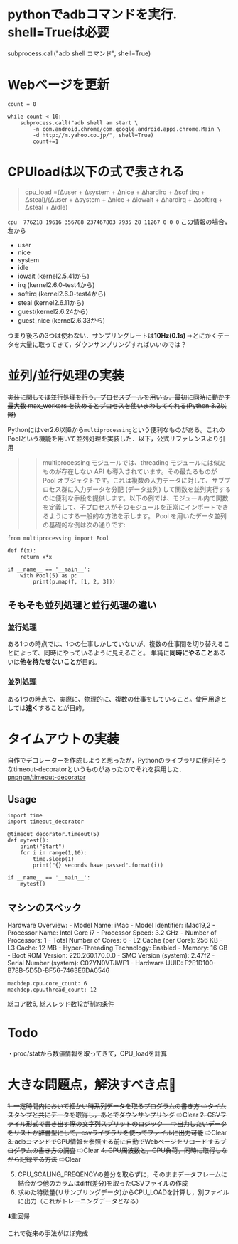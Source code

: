 # pythonでadbコマンドを実行. shell=Trueは必要
subprocess.call("adb shell コマンド", shell=True)

# Webページを更新
```
count = 0

while count < 10:
    subprocess.call("adb shell am start \
        -n com.android.chrome/com.google.android.apps.chrome.Main \
        -d http://m.yahoo.co.jp/", shell=True)
        count+=1
```

# CPUloadは以下の式で表される
>cpu_load =(Δuser + Δsystem + Δnice + Δhardirq + Δsof tirq + Δsteal)/(Δuser + Δsystem + Δnice + Δiowait + Δhardirq + Δsoftirq + Δsteal + Δidle)

`cpu  776218 19616 356788 237467803 7935 28 11267 0 0 0`
この情報の場合，左から

* user
* nice
* system
* idle
* iowait (kernel2.5.41から)
* irq (kernel2.6.0-test4から)
* softirq (kernel2.6.0-test4から)
* steal (kernel2.6.11から)
* guest(kernel2.6.24から)
* guest_nice (kernel2.6.33から)

つまり後ろの3つは使わない．サンプリングレートは**10Hz(0.1s)**
⇨とにかくデータを大量に取ってきて，ダウンサンプリングすればいいのでは？

# 並列/並行処理の実装
~~実装に関しては並行処理を行う．プロセスブールを用いる．最初に同時に動かす最大数 max_workers を決めるとプロセスを使いまわしてくれる(Python 3.2以降)~~

Pythonにはver2.6以降から`multiprocessing`という便利なものがある。これのPoolという機能を用いて並列処理を実装した．以下，公式リファレンスより引用

>> multiprocessing モジュールでは、threading モジュールには似たものが存在しない API も導入されています。その最たるものが Pool オブジェクトです。これは複数の入力データに対して、サブプロセス群に入力データを分配 (データ並列) して関数を並列実行するのに便利な手段を提供します。以下の例では、モジュール内で関数を定義して、子プロセスがそのモジュールを正常にインポートできるようにする一般的な方法を示します。 Pool を用いたデータ並列の基礎的な例は次の通りです:
```
from multiprocessing import Pool

def f(x):
    return x*x

if __name__ == '__main__':
    with Pool(5) as p:
        print(p.map(f, [1, 2, 3]))
```

## そもそも並列処理と並行処理の違い
### 並行処理
ある1つの時点では、1つの仕事しかしていないが、複数の仕事間を切り替えることによって、同時にやっているように見えること。
単純に**同時にやること**あるいは**他を待たせないこと**が目的。
### 並列処理
ある1つの時点で、実際に、物理的に、複数の仕事をしていること。使用用途としては**速く**することが目的。

# タイムアウトの実装
自作でデコレーターを作成しようと思ったが，Pythonのライブラリに便利そうなtimeout-decoratorというものがあったのでそれを採用した．
[pnpnpn/timeout-decorator](https://github.com/pnpnpn/timeout-decorator)
## Usage
> 
```
import time
import timeout_decorator

@timeout_decorator.timeout(5)
def mytest():
    print("Start")
    for i in range(1,10):
        time.sleep(1)
        print("{} seconds have passed".format(i))

if __name__ == '__main__':
    mytest()
```

## マシンのスペック
 Hardware Overview:
    - Model Name: iMac
    - Model Identifier: iMac19,2
    - Processor Name: Intel Core i7
    - Processor Speed: 3.2 GHz
    - Number of Processors: 1
    - Total Number of Cores: 6
    - L2 Cache (per Core): 256 KB
    - L3 Cache: 12 MB
    - Hyper-Threading Technology: Enabled
    - Memory: 16 GB
    - Boot ROM Version: 220.260.170.0.0
    - SMC Version (system): 2.47f2
    - Serial Number (system): C02YN0VTJWF1
    - Hardware UUID: F2E1D100-B78B-5D5D-BF56-7463E6DA0546
```
machdep.cpu.core_count: 6
machdep.cpu.thread_count: 12
```
総コア数6, 総スレッド数12が制約条件


# Todo
・proc/statから数値情報を取ってきて，CPU_loadを計算


# 大きな問題点，解決すべき点

~~1. 一定時間内において細かい時系列データを取るプログラムの書き方
  ⇨タイムスタンプと共にデータを取得し，あとでダウンサンプリング~~
  ⇨Clear
~~2. CSVファイル形式で書き出す際の文字列スプリットのロジック
　⇨出力したいデータをリストか辞書型にして，csvライブラリを使ってファイルに出力可能~~
  ⇨Clear
~~3. adbコマンドでCPU情報を参照する前に自動でWebページをリロードするプログラムの書き方の調査~~
  ⇨Clear
~~4. CPU周波数と，CPU負荷，同時に取得しながら記録する方法~~
  ⇨Clear

5. CPU_SCALING_FREQENCYの差分を取らずに，そのままデータフレームに結合かつ他のカラムはdiff(差分)を取ったCSVファイルの作成
6. 求めた特徴量(リサンプリングデータ)からCPU_LOADを計算し，別ファイルに出力（これがトレーニングデータとなる）

⬇️重回帰

これで従来の手法がほぼ完成